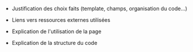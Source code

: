 - Justification des choix faits (template, champs, organisation du code...)

- Liens vers ressources externes utilisées

- Explication de l'utilisation de la page 

- Explication de la structure du code

